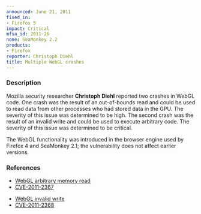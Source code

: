 ```yaml
---
announced: June 21, 2011
fixed_in:
- Firefox 5
impact: Critical
mfsa_id: 2011-26
none: SeaMonkey 2.2
products:
- Firefox
reporter: Christoph Diehl
title: Multiple WebGL crashes
---
```


<h3>Description</h3>

<p>Mozilla security researcher <strong>Christoph Diehl</strong> reported two
crashes in WebGL code. One crash was the result of an out-of-bounds
read and could be used to read data from other processes who had
stored data in the GPU. The severity of this issue was determined to
be high. The second crash was the result of an invalid write and could
be used to execute arbitrary code. The severity of this issue was
determined to be critical.</p>

<p class="note">The WebGL functionality was introduced in the browser engine used
by Firefox 4 and SeaMonkey 2.1; the vulnerability does not affect earlier versions.</p>

<h3>References</h3>

<ul>
  <li><a href="https://bugzilla.mozilla.org/show_bug.cgi?id=656752">WebGL arbitrary memory read</a></li>
  <li><a class="ex-ref" href="http://cve.mitre.org/cgi-bin/cvename.cgi?name=CVE-2011-2367">CVE-2011-2367</a></li>
</ul>

<ul>
  <li><a href="https://bugzilla.mozilla.org/show_bug.cgi?id=657201">WebGL invalid write</a></li>
  <li><a class="ex-ref" href="http://cve.mitre.org/cgi-bin/cvename.cgi?name=CVE-2011-2368">CVE-2011-2368</a></li>
</ul>




